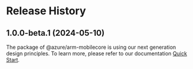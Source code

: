 # Release History
    
## 1.0.0-beta.1 (2024-05-10)

The package of @azure/arm-mobilecore is using our next generation design principles. To learn more, please refer to our documentation [Quick Start](https://aka.ms/azsdk/js/mgmt/quickstart).
